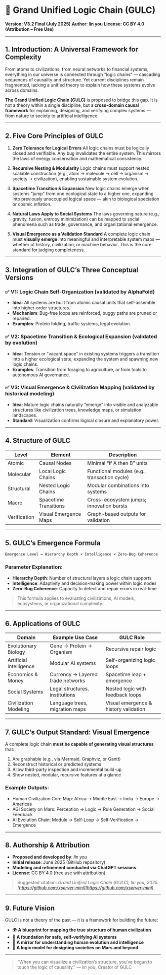 
# 🌌 Grand Unified Logic Chain (GULC)

**Version: V3.2 Final (July 2025)**
**Author: lin you**
**License: CC BY 4.0 (Attribution – Free Use)**

---

## 1. Introduction: A Universal Framework for Complexity

From atoms to civilizations, from neural networks to financial systems, everything in our universe is connected through “logic chains” — cascading sequences of causality and structure. Yet current disciplines remain fragmented, lacking a unified theory to explain how these systems evolve across domains.

**The Grand Unified Logic Chain (GULC)** is proposed to bridge this gap. It is not a theory within a single discipline, but a **cross-domain causal framework** for explaining, designing, and verifying complex systems — from nature to society to artificial intelligence.

---

## 2. Five Core Principles of GULC

1. **Zero Tolerance for Logical Errors**
   All logic chains must be logically closed and verifiable. Any bug invalidates the entire system. This mirrors the laws of energy conservation and mathematical consistency.

2. **Recursive Nesting & Modularity**
   Logic chains must support nested, scalable construction (e.g., atom → molecule → cell → organism → society → civilization), enabling sustainable system evolution.

3. **Spacetime Transition & Expansion**
   New logic chains emerge when systems "jump" from one ecological state to a higher one, expanding into previously unoccupied logical space — akin to biological speciation or cosmic inflation.

4. **Natural Laws Apply to Social Systems**
   The laws governing nature (e.g., gravity, fusion, entropy minimization) can be mapped to social phenomena such as trade, governance, and organizational emergence.

5. **Visual Emergence as a Validation Standard**
   A complete logic chain must **visually emerge** into meaningful and interpretable system maps — whether of history, civilization, or machine behavior. This is the core standard for judging completeness.

---

## 3. Integration of GULC’s Three Conceptual Versions

### ✅ V1: Logic Chain Self-Organization (validated by AlphaFold)

* **Idea**: All systems are built from atomic causal units that self-assemble into higher-order structures.
* **Mechanism**: Bug-free loops are reinforced, buggy paths are pruned or repaired.
* **Examples**: Protein folding, traffic systems, legal evolution.

### ✅ V2: Spacetime Transition & Ecological Expansion (validated by evolution)

* **Idea**: Tension or "vacant space" in existing systems triggers a transition into a higher ecological state, expanding the system and spawning new logic chains.
* **Examples**: Transition from foraging to agriculture, or from tools to autonomous AI governance.

### ✅ V3: Visual Emergence & Civilization Mapping (validated by historical modeling)

* **Idea**: Mature logic chains naturally “emerge” into visible and analyzable structures like civilization trees, knowledge maps, or simulation landscapes.
* **Standard**: Visualization confirms logical closure and explanatory power.

---

## 4. Structure of GULC

| Level        | Element               | Description                                  |
| ------------ | --------------------- | -------------------------------------------- |
| Atomic       | Causal Nodes          | Minimal “if A then B” units                  |
| Molecular    | Local Logic Chains    | Functional modules (e.g., transaction cycle) |
| Structural   | Nested Logic Chains   | Modular combinations into systems            |
| Macro        | Spacetime Transitions | Cross-ecosystem jumps; innovation bursts     |
| Verification | Visual Emergence Maps | Graph-based outputs for validation           |

---

## 5. GULC’s Emergence Formula

```txt
Emergence Level = Hierarchy Depth × Intelligence × Zero-Bug Coherence
```

### Parameter Explanation:

* **Hierarchy Depth**: Number of structural layers a logic chain supports
* **Intelligence**: Adaptivity and decision-making power within logic nodes
* **Zero-Bug Coherence**: Capacity to detect and repair errors in real-time

> This formula applies to evaluating civilizations, AI models, ecosystems, or organizational complexity.

---

## 6. Applications of GULC

| Domain                  | Example Use Case                  | GULC Role                             |
| ----------------------- | --------------------------------- | ------------------------------------- |
| Evolutionary Biology    | Gene → Protein → Organism         | Recursive repair logic                |
| Artificial Intelligence | Modular AI systems                | Self-organizing logic loops           |
| Economics & Money       | Currency → Layered trade networks | Spacetime leap + emergence            |
| Social Systems          | Legal structures, institutions    | Nested logic with feedback loops      |
| Civilization Modeling   | Language trees, migration maps    | Visual emergence & history validation |

---

## 7. GULC’s Output Standard: Visual Emergence

A complete logic chain **must be capable of generating visual structures** that:

1. Are graphable (e.g., via Mermaid, Graphviz, or Gantt)
2. Reconstruct historical or predicted systems
3. Allow third-party inspection and incremental build-up
4. Show nested, modular, recursive features at a glance

### Example Outputs:

* Human Civilization Core Map: Africa → Middle East → India → Europe → Americas
* AGI Society on Mars: Perception → Logic → Rule Generation → Social Feedback
* AI Evolution Chain: Module → Self-Loop → Self-Verification → Emergence

---

## 8. Authorship & Attribution

* **Proposed and developed by**: *lin you*
* **Initial release**: June 2025 (GitHub repository)
* **Modeling and refinement conducted via ChatGPT sessions**
* **License**: CC BY 4.0 (free use with attribution)

> Suggested citation:
> *Grand Unified Logic Chain (GULC), lin you, 2025. [https://github.com/xserver-mini](https://github.com/xserver-mini)*

---

## 9. Future Vision

GULC is not a theory of the past — it is a framework for building the future:

* 🌍 **A blueprint for mapping the true structure of human civilization**
* 🤖 **A foundation for safe, self-verifying AI systems**
* 🧠 **A mirror for understanding human evolution and intelligence**
* 🚀 **A logic model for designing societies on Mars and beyond**

---

> “When you can visualize a civilization’s structure, you’ve begun to touch the logic of causality.”
> — *lin you*, Creator of GULC

